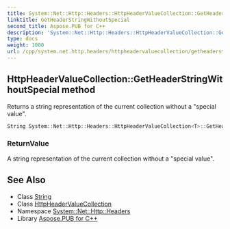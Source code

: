 ```yaml
---
title: System::Net::Http::Headers::HttpHeaderValueCollection::GetHeaderStringWithoutSpecial method
linktitle: GetHeaderStringWithoutSpecial
second_title: Aspose.PUB for C++
description: 'System::Net::Http::Headers::HttpHeaderValueCollection::GetHeaderStringWithoutSpecial method. Returns a string representation of the current collection without a "special value" in C++.'
type: docs
weight: 1000
url: /cpp/system.net.http.headers/httpheadervaluecollection/getheaderstringwithoutspecial/
---
```

## HttpHeaderValueCollection::GetHeaderStringWithoutSpecial method


Returns a string representation of the current collection without a "special value".

```cpp
String System::Net::Http::Headers::HttpHeaderValueCollection<T>::GetHeaderStringWithoutSpecial()
```


### ReturnValue

A string representation of the current collection without a "special value".

## See Also

* Class [String](../../../system/string/)
* Class [HttpHeaderValueCollection](../)
* Namespace [System::Net::Http::Headers](../../)
* Library [Aspose.PUB for C++](../../../)
